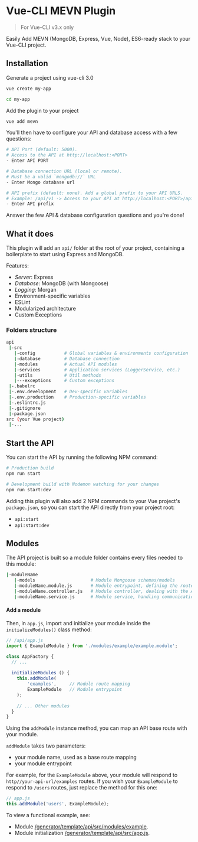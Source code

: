 # Vue-CLI MEVN Plugin

> For Vue-CLI v3.x only

Easily Add MEVN (MongoDB, Express, Vue, Node), ES6-ready stack to your Vue-CLI project.

## Installation

Generate a project using vue-cli 3.0

```bash
vue create my-app

cd my-app
```

Add the plugin to your project

```bash
vue add mevn
```

You'll then have to configure your API and database access with a few questions:

```bash
# API Port (default: 5000). 
# Access to the API at http://localhost:<PORT>
- Enter API PORT

# Database connection URL (local or remote). 
# Must be a valid `mongodb://` URL
- Enter Mongo database url 

# API prefix (default: none). Add a global prefix to your API URLS. 
# Example: /api/v1 -> Access to your API at http://localhost:<PORT>/api/v1
- Enter API prefix
```

Answer the few API & database configuration questions and you're done!  



## What it does

This plugin will add an `api/` folder at the root of your project,
containing a boilerplate to start using Express and MongoDB.

Features:

- *Server*: Express
- *Database*: MongoDB (with Mongoose)
- *Logging*: Morgan
- Environment-specific variables
- ESLint
- Modularized architecture
- Custom Exceptions

### Folders structure

```bash
api
 |-src
   |-config           # Global variables & environments configuration
   |-database         # Database connection
   |-modules          # Actual API modules
   |-services         # Application services (LoggerService, etc.)
   |-utils            # Util methods
   |---exceptions     # Custom exceptions
 |-.babelrc 
 |-.env.development   # Dev-specific variables
 |-.env.production    # Production-specific variables
 |-.eslintrc.js
 |-.gitignore
 |-package.json
src (your Vue project)
 |-...
```

## Start the API

You can start the API by running the following NPM command:

```bash
# Production build
npm run start

# Development build with Nodemon watching for your changes
npm run start:dev
```

Adding this plugin will also add 2 NPM commands to your Vue project's `package.json`,
so you can start the API directly from your project root:
- `api:start`
- `api:start:dev`

## Modules

The API project is built so a module folder contains every files needed to this module:

```bash
|-moduleName
   |-models                     # Module Mongoose schemas/models
   |-moduleName.module.js       # Module entrypoint, defining the routes / HTTP methods association
   |-moduleName.controller.js   # Module controller, dealing with the API logic
   |-moduleName.service.js      # Module service, handling communication with the database
```

#### Add a module

Then, in `app.js`, import and initialize your module inside the `initializeModules()` class method:

```js
// /api/app.js
import { ExampleModule } from './modules/example/example.module';

class AppFactory {
  // ...
	
  initializeModules () {
    this.addModule(
    	'examples',     // Module route mapping
    	ExampleModule   // Module entrypoint
    );
    
    // ... Other modules
  }
}
```

Using the `addModule` instance method, you can map an API base route with your module.

`addModule` takes two parameters: 
- your module name, used as a base route mapping
- your module entrypoint

For example, for the `ExampleModule` above, your module will respond to `http//your-api-url/examples` routes.
If you wish your `ExampleModule` to respond to `/users` routes, just replace the method for this one:

```js
// app.js
this.addModule('users', ExampleModule);
```

To view a functional example, see:
- Module [/generator/template/api/src/modules/example](./generator/template/api/src/modules/example).
- Module initialization [/generator/template/api/src/app.js](./generator/template/api/src/app.js).

